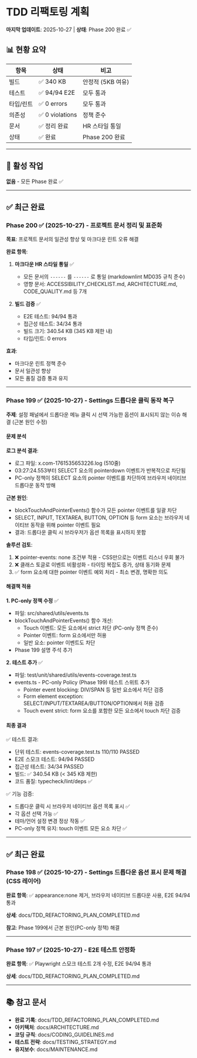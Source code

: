 # TDD 리팩토링 계획

**마지막 업데이트**: 2025-10-27 | **상태**: Phase 200 완료 ✅

## 📊 현황 요약

| 항목      | 상태            | 비고              |
| --------- | --------------- | ----------------- |
| 빌드      | ✅ 340 KB       | 안정적 (5KB 여유) |
| 테스트    | ✅ 94/94 E2E    | 모두 통과         |
| 타입/린트 | ✅ 0 errors     | 모두 통과         |
| 의존성    | ✅ 0 violations | 정책 준수         |
| 문서      | ✅ 정리 완료    | HR 스타일 통일    |
| 상태      | ✅ 완료         | Phase 200 완료    |

---

## 🎯 활성 작업

**없음** - 모든 Phase 완료 ✅

---

## ✅ 최근 완료

### Phase 200 ✅ (2025-10-27) - 프로젝트 문서 정리 및 표준화

**목표**: 프로젝트 문서의 일관성 향상 및 마크다운 린트 오류 해결

**완료 항목**:

1. **마크다운 HR 스타일 통일** ✅
   - 모든 문서의 `------` 를 `------` 로 통일 (markdownlint MD035 규칙 준수)
   - 영향 문서: ACCESSIBILITY_CHECKLIST.md, ARCHITECTURE.md, CODE_QUALITY.md 등
     7개

2. **빌드 검증** ✅
   - E2E 테스트: 94/94 통과
   - 접근성 테스트: 34/34 통과
   - 빌드 크기: 340.54 KB (345 KB 제한 내)
   - 타입/린트: 0 errors

**효과**:

- 마크다운 린트 정책 준수
- 문서 일관성 향상
- 모든 품질 검증 통과 유지

---

### Phase 199 ✅ (2025-10-27) - Settings 드롭다운 클릭 동작 복구

**주제**: 설정 패널에서 드롭다운 메뉴 클릭 시 선택 가능한 옵션이 표시되지 않는
이슈 해결 (근본 원인 수정)

#### 문제 분석

**로그 분석 결과**:

- 로그 파일: x.com-1761535653226.log (510줄)
- 03:27:24.553부터 SELECT 요소의 pointerdown 이벤트가 반복적으로 차단됨
- PC-only 정책이 SELECT 요소의 pointer 이벤트를 차단하여 브라우저 네이티브
  드롭다운 동작 방해

**근본 원인**:

- blockTouchAndPointerEvents() 함수가 모든 pointer 이벤트를 일괄 차단
- SELECT, INPUT, TEXTAREA, BUTTON, OPTION 등 form 요소는 브라우저 네이티브
  동작을 위해 pointer 이벤트 필요
- 결과: 드롭다운 클릭 시 브라우저가 옵션 목록을 표시하지 못함

**솔루션 검토**:

1. ❌ pointer-events: none 조건부 적용 - CSS만으로는 이벤트 리스너 우회 불가
2. ❌ 클래스 토글로 이벤트 비활성화 - 타이밍 복잡도 증가, 상태 동기화 문제
3. ✅ form 요소에 대한 pointer 이벤트 예외 처리 - 최소 변경, 명확한 의도

#### 해결책 적용

**1. PC-only 정책 수정** ✅

- 파일: src/shared/utils/events.ts
- blockTouchAndPointerEvents() 함수 개선:
  - Touch 이벤트: 모든 요소에서 strict 차단 (PC-only 정책 준수)
  - Pointer 이벤트: form 요소에서만 허용
  - 일반 요소: pointer 이벤트도 차단
- Phase 199 설명 주석 추가

**2. 테스트 추가** ✅

- 파일: test/unit/shared/utils/events-coverage.test.ts
- events.ts - PC-only Policy (Phase 199) 테스트 스위트 추가
  - Pointer event blocking: DIV/SPAN 등 일반 요소에서 차단 검증
  - Form element exception: SELECT/INPUT/TEXTAREA/BUTTON/OPTION에서 허용 검증
  - Touch event strict: form 요소를 포함한 모든 요소에서 touch 차단 검증

#### 최종 결과

✅ 테스트 결과:

- 단위 테스트: events-coverage.test.ts 110/110 PASSED
- E2E 스모크 테스트: 94/94 PASSED
- 접근성 테스트: 34/34 PASSED
- 빌드: ✅ 340.54 KB (< 345 KB 제한)
- 코드 품질: typecheck/lint/deps ✅

✅ 기능 검증:

- 드롭다운 클릭 시 브라우저 네이티브 옵션 목록 표시 ✅
- 각 옵션 선택 가능 ✅
- 테마/언어 설정 변경 정상 작동 ✅
- PC-only 정책 유지: touch 이벤트 모든 요소 차단 ✅

---

## ✅ 최근 완료

### Phase 198 ✅ (2025-10-27) - Settings 드롭다운 옵션 표시 문제 해결 (CSS 레이어)

**완료 항목**: ✅ appearance:none 제거, 브라우저 네이티브 드롭다운 사용, E2E
94/94 통과

**상세**: docs/TDD_REFACTORING_PLAN_COMPLETED.md

**참고**: Phase 199에서 근본 원인(PC-only 정책) 해결

---

### Phase 197 ✅ (2025-10-27) - E2E 테스트 안정화

**완료 항목**: ✅ Playwright 스모크 테스트 2개 수정, E2E 94/94 통과

**상세**: docs/TDD_REFACTORING_PLAN_COMPLETED.md

---

## 📚 참고 문서

- **완료 기록**: docs/TDD_REFACTORING_PLAN_COMPLETED.md
- **아키텍처**: docs/ARCHITECTURE.md
- **코딩 규칙**: docs/CODING_GUIDELINES.md
- **테스트 전략**: docs/TESTING_STRATEGY.md
- **유지보수**: docs/MAINTENANCE.md
